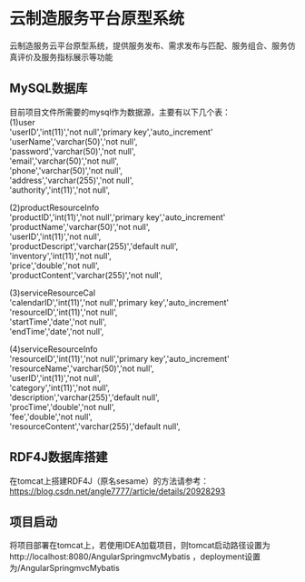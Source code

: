# 云制造服务平台原型系统
云制造服务云平台原型系统，提供服务发布、需求发布与匹配、服务组合、服务仿真评价及服务指标展示等功能

## MySQL数据库
目前项目文件所需要的mysql作为数据源，主要有以下几个表：    
(1)user      
'userID','int(11)','not null','primary key','auto_increment'   
'userName','varchar(50)','not null',  
'password','varchar(50)','not null',    
'email','varchar(50)','not null',   
'phone','varchar(50)','not null',    
'address','varchar(255)','not null',  
'authority','int(11)','not null',   
     
(2)productResourceInfo       
'productID','int(11)','not null','primary key','auto_increment'    
'productName','varchar(50)','not null',   
'userID','int(11)','not null',    
'productDescript','varchar(255)','default null',    
'inventory','int(11)','not null',   
'price','double','not null',    
'productContent','varchar(255)','not null',

(3)serviceResourceCal       
'calendarID','int(11)','not null','primary key','auto_increment'    
'resourceID','int(11)','not null',      
'startTime','date','not null',    
'endTime','date','not null',      

(4)serviceResourceInfo        
'resourceID','int(11)','not null','primary key','auto_increment'   
'resourceName','varchar(50)','not null',   
'userID','int(11)','not null',   
'category','int(11)','not null',   
'description','varchar(255)','default null',   
'procTime','double','not null',   
'fee','double','not null',    
'resourceContent','varchar(255)','default null',   

## RDF4J数据库搭建
在tomcat上搭建RDF4J（原名sesame）的方法请参考：https://blog.csdn.net/angle7777/article/details/20928293    


## 项目启动
将项目部署在tomcat上，若使用IDEA加载项目，则tomcat启动路径设置为http://localhost:8080/AngularSpringmvcMybatis ，deployment设置为/AngularSpringmvcMybatis   
